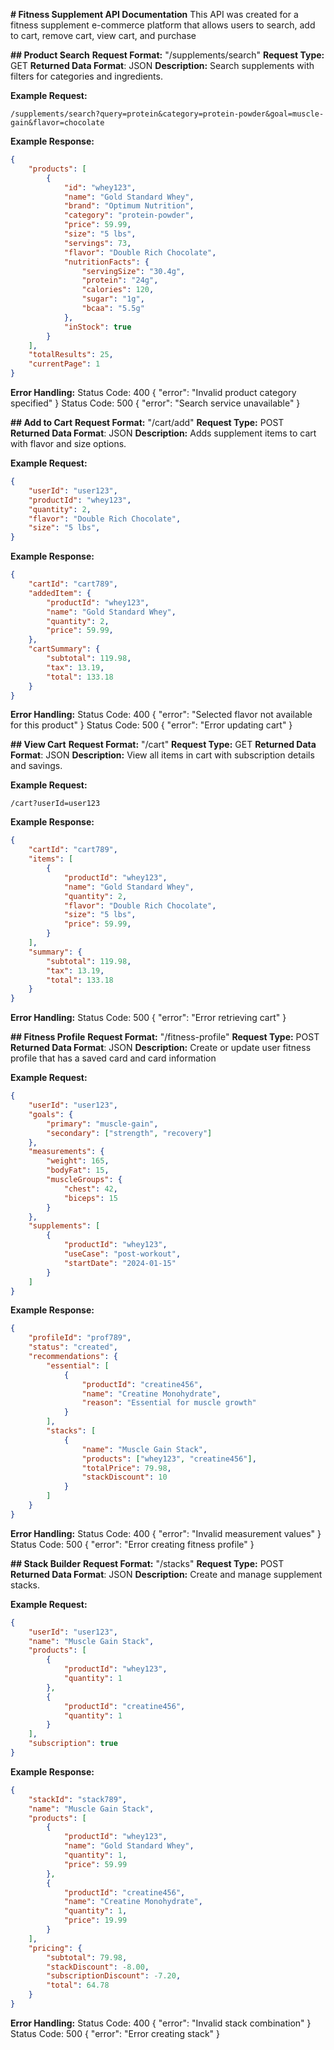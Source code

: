 **# Fitness Supplement API Documentation**
This API was created for a fitness supplement e-commerce platform that allows users to search,
add to cart, remove cart, view cart, and purchase

**## Product Search**
**Request Format:** "/supplements/search"
**Request Type:** GET
**Returned Data Format**: JSON
**Description:** Search supplements with filters for categories and ingredients.

**Example Request:**
```
/supplements/search?query=protein&category=protein-powder&goal=muscle-gain&flavor=chocolate
```

**Example Response:**
```json
{
    "products": [
        {
            "id": "whey123",
            "name": "Gold Standard Whey",
            "brand": "Optimum Nutrition",
            "category": "protein-powder",
            "price": 59.99,
            "size": "5 lbs",
            "servings": 73,
            "flavor": "Double Rich Chocolate",
            "nutritionFacts": {
                "servingSize": "30.4g",
                "protein": "24g",
                "calories": 120,
                "sugar": "1g",
                "bcaa": "5.5g"
            },
            "inStock": true
        }
    ],
    "totalResults": 25,
    "currentPage": 1
}
```

**Error Handling:**
Status Code: 400 {
    "error": "Invalid product category specified"
}
Status Code: 500 {
    "error": "Search service unavailable"
}

**## Add to Cart**
**Request Format:** "/cart/add"
**Request Type:** POST
**Returned Data Format**: JSON
**Description:** Adds supplement items to cart with flavor and size options.

**Example Request:**
```json
{
    "userId": "user123",
    "productId": "whey123",
    "quantity": 2,
    "flavor": "Double Rich Chocolate",
    "size": "5 lbs",
}
```

**Example Response:**
```json
{
    "cartId": "cart789",
    "addedItem": {
        "productId": "whey123",
        "name": "Gold Standard Whey",
        "quantity": 2,
        "price": 59.99,
    },
    "cartSummary": {
        "subtotal": 119.98,
        "tax": 13.19,
        "total": 133.18
    }
}
```

**Error Handling:**
Status Code: 400 {
    "error": "Selected flavor not available for this product"
}
Status Code: 500 {
    "error": "Error updating cart"
}

**## View Cart**
**Request Format:** "/cart"
**Request Type:** GET
**Returned Data Format**: JSON
**Description:** View all items in cart with subscription details and savings.

**Example Request:**
```
/cart?userId=user123
```

**Example Response:**
```json
{
    "cartId": "cart789",
    "items": [
        {
            "productId": "whey123",
            "name": "Gold Standard Whey",
            "quantity": 2,
            "flavor": "Double Rich Chocolate",
            "size": "5 lbs",
            "price": 59.99,
        }
    ],
    "summary": {
        "subtotal": 119.98,
        "tax": 13.19,
        "total": 133.18
    }
}
```

**Error Handling:**
Status Code: 500 {
    "error": "Error retrieving cart"
}

**## Fitness Profile**
**Request Format:** "/fitness-profile"
**Request Type:** POST
**Returned Data Format**: JSON
**Description:** Create or update user fitness profile that has a saved card and card information

**Example Request:**
```json
{
    "userId": "user123",
    "goals": {
        "primary": "muscle-gain",
        "secondary": ["strength", "recovery"]
    },
    "measurements": {
        "weight": 165,
        "bodyFat": 15,
        "muscleGroups": {
            "chest": 42,
            "biceps": 15
        }
    },
    "supplements": [
        {
            "productId": "whey123",
            "useCase": "post-workout",
            "startDate": "2024-01-15"
        }
    ]
}
```

**Example Response:**
```json
{
    "profileId": "prof789",
    "status": "created",
    "recommendations": {
        "essential": [
            {
                "productId": "creatine456",
                "name": "Creatine Monohydrate",
                "reason": "Essential for muscle growth"
            }
        ],
        "stacks": [
            {
                "name": "Muscle Gain Stack",
                "products": ["whey123", "creatine456"],
                "totalPrice": 79.98,
                "stackDiscount": 10
            }
        ]
    }
}
```

**Error Handling:**
Status Code: 400 {
    "error": "Invalid measurement values"
}
Status Code: 500 {
    "error": "Error creating fitness profile"
}

**## Stack Builder**
**Request Format:** "/stacks"
**Request Type:** POST
**Returned Data Format**: JSON
**Description:** Create and manage supplement stacks.

**Example Request:**
```json
{
    "userId": "user123",
    "name": "Muscle Gain Stack",
    "products": [
        {
            "productId": "whey123",
            "quantity": 1
        },
        {
            "productId": "creatine456",
            "quantity": 1
        }
    ],
    "subscription": true
}
```

**Example Response:**
```json
{
    "stackId": "stack789",
    "name": "Muscle Gain Stack",
    "products": [
        {
            "productId": "whey123",
            "name": "Gold Standard Whey",
            "quantity": 1,
            "price": 59.99
        },
        {
            "productId": "creatine456",
            "name": "Creatine Monohydrate",
            "quantity": 1,
            "price": 19.99
        }
    ],
    "pricing": {
        "subtotal": 79.98,
        "stackDiscount": -8.00,
        "subscriptionDiscount": -7.20,
        "total": 64.78
    }
}
```

**Error Handling:**
Status Code: 400 {
    "error": "Invalid stack combination"
}
Status Code: 500 {
    "error": "Error creating stack"
}